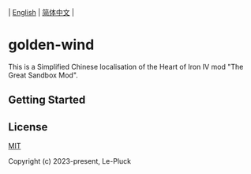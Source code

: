 | [English](https://github.com/le-pluck/the-greate-sandbox-mod-cn/blob/master/README.en.md) | [简体中文](https://github.com/le-pluck/the-greate-sandbox-mod-cn/blob/master/README.md) |

# golden-wind
This is a Simplified Chinese localisation of the Heart of Iron IV mod "The Great Sandbox Mod".

## Getting Started

## License

[MIT](https://opensource.org/licenses/MIT)

Copyright (c) 2023-present, Le-Pluck
